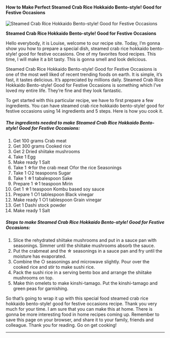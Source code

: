             

#### How to Make Perfect Steamed Crab Rice Hokkaido Bento-style! Good for Festive Occasions

![Steamed Crab Rice Hokkaido Bento-style! Good for Festive Occasions](https://img-global.cpcdn.com/recipes/4605182185832448/751x532cq70/steamed-crab-rice-hokkaido-bento-style-good-for-festive-occasions-recipe-main-photo.jpg)

**Steamed Crab Rice Hokkaido Bento-style! Good for Festive Occasions**

Hello everybody, it is Louise, welcome to our recipe site. Today, I’m gonna show you how to prepare a special dish, steamed crab rice hokkaido bento-style! good for festive occasions. One of my favorites food recipes. This time, I will make it a bit tasty. This is gonna smell and look delicious.

Steamed Crab Rice Hokkaido Bento-style! Good for Festive Occasions is one of the most well liked of recent trending foods on earth. It is simple, it’s fast, it tastes delicious. It’s appreciated by millions daily. Steamed Crab Rice Hokkaido Bento-style! Good for Festive Occasions is something which I’ve loved my entire life. They’re fine and they look fantastic.

To get started with this particular recipe, we have to first prepare a few ingredients. You can have steamed crab rice hokkaido bento-style! good for festive occasions using 14 ingredients and 5 steps. Here is how you cook it.

##### The ingredients needed to make Steamed Crab Rice Hokkaido Bento-style! Good for Festive Occasions:

1.  Get 100 grams Crab meat
2.  Get 300 grams Cooked rice
3.  Get 2 Dried shiitake mushrooms
4.  Take 1 Egg
5.  Make ready 1 Salt
6.  Take 1 ☆for the crab meat ○for the rice Seasonings
7.  Take 1 ○2 teaspoons Sugar
8.  Take 1 ☆1 tabalespoon Sake
9.  Prepare 1 ☆1 teaspoon Mirin
10.  Get 1 ☆1 teaspoon Kombu based soy sauce
11.  Prepare 1 ○1 tablespoon Black vinegar
12.  Make ready 1 ○1 tablespoon Grain vinegar
13.  Get 1 Dashi stock powder
14.  Make ready 1 Salt

##### Steps to make Steamed Crab Rice Hokkaido Bento-style! Good for Festive Occasions:

1.  Slice the rehydrated shiitake mushrooms and put in a sauce pan with seasonings. Simmer until the shiitake mushrooms absorb the sauce.
2.  Put the crabmeat and the ☆ seasonings in a sauce pan and fry until the moisture has evaporated.
3.  Combine the ○ seasonings and microwave slightly. Pour over the cooked rice and stir to make sushi rice.
4.  Pack the sushi rice in a serving bento box and arrange the shiitake mushrooms on top.
5.  Make thin omelets to make kinshi-tamago. Put the kinshi-tamago and green peas for garnishing.

So that’s going to wrap it up with this special food steamed crab rice hokkaido bento-style! good for festive occasions recipe. Thank you very much for your time. I am sure that you can make this at home. There is gonna be more interesting food in home recipes coming up. Remember to save this page on your browser, and share it to your family, friends and colleague. Thank you for reading. Go on get cooking!

* * *